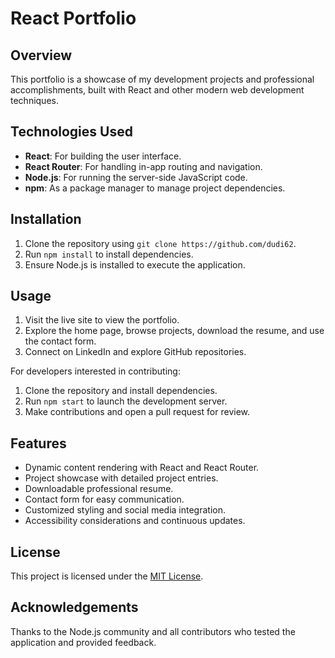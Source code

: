 # React Portfolio



## Overview

This portfolio is a showcase of my development projects and professional accomplishments, built with React and other modern web development techniques.

## Technologies Used

- **React**: For building the user interface.
- **React Router**: For handling in-app routing and navigation.
- **Node.js**: For running the server-side JavaScript code.
- **npm**: As a package manager to manage project dependencies.

## Installation

1. Clone the repository using `git clone https://github.com/dudi62`.
2. Run `npm install` to install dependencies.
3. Ensure Node.js is installed to execute the application.

## Usage

1. Visit the live site to view the portfolio.
2. Explore the home page, browse projects, download the resume, and use the contact form.
3. Connect on LinkedIn and explore GitHub repositories.

For developers interested in contributing:

1. Clone the repository and install dependencies.
2. Run `npm start` to launch the development server.
3. Make contributions and open a pull request for review.

## Features

- Dynamic content rendering with React and React Router.
- Project showcase with detailed project entries.
- Downloadable professional resume.
- Contact form for easy communication.
- Customized styling and social media integration.
- Accessibility considerations and continuous updates.

## License

This project is licensed under the [MIT License](LICENSE).

## Acknowledgements

Thanks to the Node.js community and all contributors who tested the application and provided feedback.